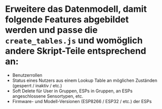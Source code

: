 # Erweitere das Datenmodell, damit folgende Features abgebildet werden und passe die `create_tables.js` und womöglich andere Skript-Teile entsprechend an:

- Benutzerrollen
- Status eines Nutzers aus einem Lookup Table an möglichen Zuständen (gesperrt / inaktiv / etc.)
- Soft Delete für User in Gruppen, ESPs in Gruppen, an ESPs angeschlossene Sensortypen, etc.
- Firmware- und Modell-Versionen (ESP8266 / ESP32 / etc.) der ESPs
